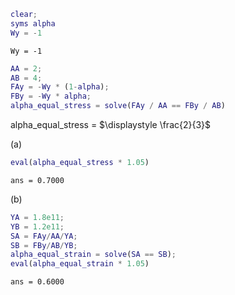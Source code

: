``` matlab
clear;
syms alpha
Wy = -1
```

``` matlabTextOutput
Wy = -1
```

``` matlab
AA = 2;
AB = 4;
FAy = -Wy * (1-alpha);
FBy = -Wy * alpha;
alpha_equal_stress = solve(FAy / AA == FBy / AB)
```

alpha\_equal\_stress =
$`\displaystyle \frac{2}{3}`$

(a)

``` matlab
eval(alpha_equal_stress * 1.05)
```

``` matlabTextOutput
ans = 0.7000
```

(b)

``` matlab
YA = 1.8e11;
YB = 1.2e11;
SA = FAy/AA/YA;
SB = FBy/AB/YB;
alpha_equal_strain = solve(SA == SB);
eval(alpha_equal_strain * 1.05)
```

``` matlabTextOutput
ans = 0.6000
```
